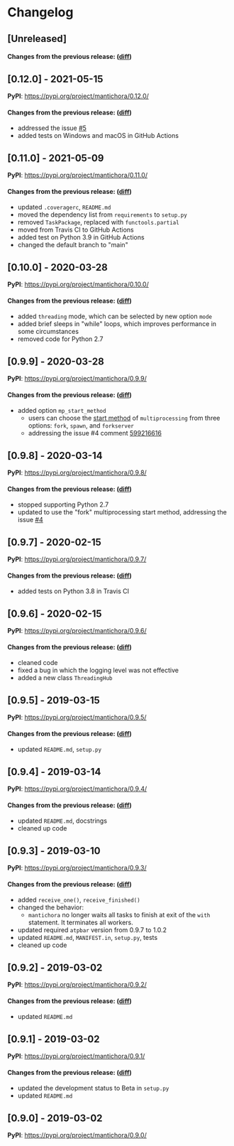 # Changelog

## [Unreleased]

#### Changes from the previous release: ([diff](https://github.com/alphatwirl/mantichora/compare/v0.12.0...main))

## [0.12.0] - 2021-05-15

**PyPI**: https://pypi.org/project/mantichora/0.12.0/

#### Changes from the previous release: ([diff](https://github.com/alphatwirl/mantichora/compare/v0.11.0...v0.12.0))
- addressed the issue [#5](https://github.com/alphatwirl/mantichora/issues/5)
- added tests on Windows and macOS in GitHub Actions

## [0.11.0] - 2021-05-09

**PyPI**: https://pypi.org/project/mantichora/0.11.0/

#### Changes from the previous release: ([diff](https://github.com/alphatwirl/mantichora/compare/v0.10.0...v0.11.0))
- updated `.coveragerc`, `README.md`
- moved the dependency list from `requirements` to `setup.py`
- removed `TaskPackage`, replaced with `functools.partial`
- moved from Travis CI to GitHub Actions
- added test on Python 3.9 in GitHub Actions
- changed the default branch to "main"

## [0.10.0] - 2020-03-28

**PyPI**: https://pypi.org/project/mantichora/0.10.0/

#### Changes from the previous release: ([diff](https://github.com/alphatwirl/mantichora/compare/v0.9.9...v0.10.0))
- added `threading` mode, which can be selected by new option `mode`
- added brief sleeps in "while" loops, which improves performance in some circumstances
- removed code for Python 2.7

## [0.9.9] - 2020-03-28

**PyPI**: https://pypi.org/project/mantichora/0.9.9/

#### Changes from the previous release: ([diff](https://github.com/alphatwirl/mantichora/compare/v0.9.8...v0.9.9))
- added option `mp_start_method`
    - users can choose the [start method](https://docs.python.org/3/library/multiprocessing.html#contexts-and-start-methods) of `multiprocessing` from three options: `fork`, `spawn`, and `forkserver`
    - addressing the issue #4 comment [599216616](https://github.com/alphatwirl/mantichora/issues/4#issuecomment-599216616)

## [0.9.8] - 2020-03-14

**PyPI**: https://pypi.org/project/mantichora/0.9.8/

#### Changes from the previous release: ([diff](https://github.com/alphatwirl/mantichora/compare/v0.9.7...v0.9.8))
- stopped supporting Python 2.7
- updated to use the "fork" multiprocessing start method, addressing the issue [#4](https://github.com/alphatwirl/mantichora/issues/4)

## [0.9.7] - 2020-02-15

**PyPI**: https://pypi.org/project/mantichora/0.9.7/

#### Changes from the previous release: ([diff](https://github.com/alphatwirl/mantichora/compare/v0.9.6...v0.9.7))
- added tests on Python 3.8 in Travis CI

## [0.9.6] - 2020-02-15

**PyPI**: https://pypi.org/project/mantichora/0.9.6/

#### Changes from the previous release: ([diff](https://github.com/alphatwirl/mantichora/compare/v0.9.5...v0.9.6))
- cleaned code
- fixed a bug in which the logging level was not effective
- added a new class `ThreadingHub`

## [0.9.5] - 2019-03-15

**PyPI**: https://pypi.org/project/mantichora/0.9.5/

#### Changes from the previous release: ([diff](https://github.com/alphatwirl/mantichora/compare/v0.9.4...v0.9.5))
- updated `README.md`, `setup.py`

## [0.9.4] - 2019-03-14

**PyPI**: https://pypi.org/project/mantichora/0.9.4/

#### Changes from the previous release: ([diff](https://github.com/alphatwirl/mantichora/compare/v0.9.3...v0.9.4))
- updated `README.md`, docstrings
- cleaned up code

## [0.9.3] - 2019-03-10

**PyPI**: https://pypi.org/project/mantichora/0.9.3/

#### Changes from the previous release: ([diff](https://github.com/alphatwirl/mantichora/compare/v0.9.2...v0.9.3))
- added `receive_one()`, `receive_finished()`
- changed the behavior:
    - `mantichora` no longer waits all tasks to finish at exit of the
      `with` statement. It terminates all workers.
- updated required `atpbar` version from 0.9.7 to 1.0.2
- updated `README.md`, `MANIFEST.in`, `setup.py`, tests
- cleaned up code

## [0.9.2] - 2019-03-02

**PyPI**: https://pypi.org/project/mantichora/0.9.2/

#### Changes from the previous release: ([diff](https://github.com/alphatwirl/mantichora/compare/v0.9.1...v0.9.2))
- updated `README.md`

## [0.9.1] - 2019-03-02

**PyPI**: https://pypi.org/project/mantichora/0.9.1/

#### Changes from the previous release: ([diff](https://github.com/alphatwirl/mantichora/compare/v0.9.0...v0.9.1))
- updated the development status to Beta in `setup.py`
- updated `README.md`

## [0.9.0] - 2019-03-02

**PyPI**: https://pypi.org/project/mantichora/0.9.0/
